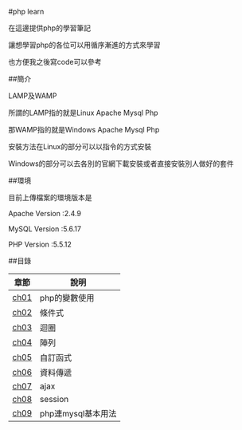 #php learn


在這邊提供php的學習筆記

讓想學習php的各位可以用循序漸進的方式來學習

也方便我之後寫code可以參考


##簡介

LAMP及WAMP

所謂的LAMP指的就是Linux Apache Mysql Php

那WAMP指的就是Windows Apache Mysql Php

安裝方法在Linux的部分可以以指令的方式安裝

Windows的部分可以去各別的官網下載安裝或者直接安裝別人做好的套件


##環境

目前上傳檔案的環境版本是

Apache Version :2.4.9

MySQL Version :5.6.17

PHP Version :5.5.12


##目錄

|章節                                        |說明                                         |
|--------------------------------------------|---------------------------------------------|
|[ch01](ch01/)                               |php的變數使用                                |
|[ch02](ch02/)                               |條件式                                       |
|[ch03](ch03/)                               |迴圈                                         |
|[ch04](ch04/)                               |陣列                                         |
|[ch05](ch05/)                               |自訂函式                                     |
|[ch06](ch06/)                               |資料傳遞                                     |
|[ch07](ch07/)                               |ajax                                         |
|[ch08](ch08/)                               |session                                      |
|[ch09](ch09/)                               |php連mysql基本用法                           |
